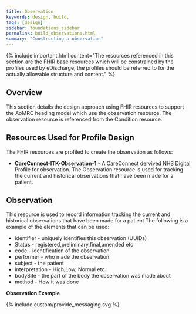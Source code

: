 ```yaml
---
title: Observation
keywords: design, build,
tags: [design]
sidebar: foundations_sidebar
permalink: build_observations.html
summary: "Constructing a observation"
---
```


{% include important.html content="The resources referenced in this section are the FHIR base resources which will be constrained by the profiles used by eDischarge, the profiles should be referred to for the actually allowable structure and content." %}

## Overview ##
This section details the design approach using FHIR resources to support the AoMRC heading model which use the observation resource. The observation resource is referenced from the Condition resource.


## Resources Used for Profile Design ##
The FHIR resources are profiled to create the observation as follows:

- **[CareConnect-ITK-Observation-1](https://fhir.nhs.uk/STU3/StructureDefinition/CareConnect-ITK-Observation-1 )** - A CareConnect dervived NHS Digital Profile for observation. The Observation resource is used for tracking the current and historical observations that have been made for a patient.

## Observation ##
This resource is used to record information tracking the current and historical observations that have been made for a patient.The following is a example of the elements that can be used: 

- identifier - uniquely identifies this observation (UUIDs)
- Status - 	registered,preliminary,final,amended etc
- code - identification of the observation
- performer - who made the observation
- subject - the patient
- interpretation - High,Low, Normal etc
- bodySite - the part of the body the observation was made about
- method - How it was done 


**Observation Example**

<script src="https://gist.github.com/IOPS-DEV/c01035964aa03df1438a6f2e87448989.js"></script>


 
{% include custom/provide_messaging.svg %}


